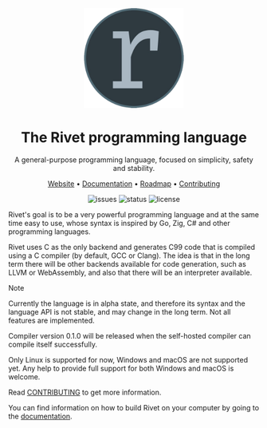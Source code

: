 <div align="center">

<img src="https://github.com/rivet-lang/logo/blob/main/logo.png" alt="Rivet logo" width="200" height="200"/>

# The Rivet programming language

A general-purpose programming language, focused on simplicity, safety and stability.

[Website](https://rivet-lang.github.io)
•
[Documentation](https://rivet-lang.github.io/docs)
•
[Roadmap](https://github.com/rivet-lang/ROADMAP.md)
•
[Contributing](https://github.com/rivet-lang/CONTRIBUTING.md)

![issues](https://img.shields.io/github/issues/rivet-lang/rivet?style=flat-square)
![status](https://img.shields.io/badge/status-alpha-blue?style=flat-square)
![license](https://img.shields.io/github/license/rivet-lang/rivet?style=flat-square)

</div>

Rivet's goal is to be a very powerful programming language and at the same time easy to use, 
whose syntax is inspired by Go, Zig, C# and other programming languages.

Rivet uses C as the only backend and generates C99 code that is compiled using a C compiler 
(by default, GCC or Clang). The idea is that in the long term there will be other backends 
available for code generation, such as LLVM or WebAssembly, and also that there will be an 
interpreter available.

> [!NOTE]
> Currently the language is in alpha state, and therefore its syntax and the language
> API is not stable, and may change in the long term. Not all features are implemented.
> 
> Compiler version 0.1.0 will be released when the self-hosted compiler can compile itself
> successfully.
> 
> Only Linux is supported for now, Windows and macOS are not supported yet. Any help to 
> provide full support for both Windows and macOS is welcome.
> 
> Read [CONTRIBUTING](CONTRIBUTING.md) to get more information.

You can find information on how to build Rivet on your computer by going to the
[documentation](https://rivet-lang.github.io/docs).
